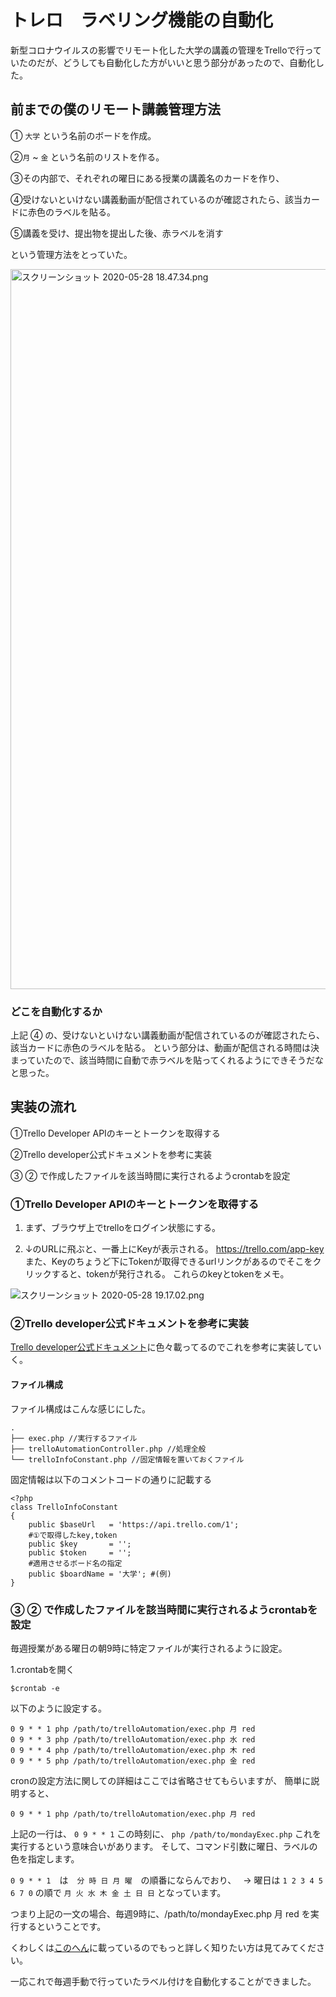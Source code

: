 # トレロ　ラベリング機能の自動化
新型コロナウイルスの影響でリモート化した大学の講義の管理をTrelloで行っていたのだが、どうしても自動化した方がいいと思う部分があったので、自動化した。

## 前までの僕のリモート講義管理方法
 
① `大学` という名前のボードを作成。

②`月` ~ `金` という名前のリストを作る。

③その内部で、それぞれの曜日にある授業の講義名のカードを作り、

④受けないといけない講義動画が配信されているのが確認されたら、該当カードに赤色のラベルを貼る。

⑤講義を受け、提出物を提出した後、赤ラベルを消す

という管理方法をとっていた。

<img width="1152" alt="スクリーンショット 2020-05-28 18.47.34.png" src="https://qiita-image-store.s3.ap-northeast-1.amazonaws.com/0/382190/f1c78c16-eaa5-d2cb-02fd-9faa6134db75.png">


### どこを自動化するか
上記 ④ の、受けないといけない講義動画が配信されているのが確認されたら、該当カードに赤色のラベルを貼る。
という部分は、動画が配信される時間は決まっていたので、該当時間に自動で赤ラベルを貼ってくれるようにできそうだなと思った。

## 実装の流れ

①Trello Developer APIのキーとトークンを取得する

②Trello developer公式ドキュメントを参考に実装

③ ② で作成したファイルを該当時間に実行されるようcrontabを設定

### ①Trello Developer APIのキーとトークンを取得する
1. まず、ブラウザ上でtrelloをログイン状態にする。

2. ↓のURLに飛ぶと、一番上にKeyが表示される。
https://trello.com/app-key
また、Keyのちょうど下にTokenが取得できるurlリンクがあるのでそこをクリックすると、tokenが発行される。
これらのkeyとtokenをメモ。

![スクリーンショット 2020-05-28 19.17.02.png](https://qiita-image-store.s3.ap-northeast-1.amazonaws.com/0/382190/41e16cf0-f891-3938-a004-ffc2da02c9e6.png)



### ②Trello developer公式ドキュメントを参考に実装
[Trello developer公式ドキュメント](https://developer.atlassian.com/cloud/trello/rest/)に色々載ってるのでこれを参考に実装していく。

#### ファイル構成
ファイル構成はこんな感じにした。

```
.
├── exec.php //実行するファイル
├── trelloAutomationController.php //処理全般
└── trelloInfoConstant.php //固定情報を置いておくファイル

```

固定情報は以下のコメントコードの通りに記載する

```ruby:trelloInfoConstant.php
<?php
class TrelloInfoConstant
{
    public $baseUrl   = 'https://api.trello.com/1';
    #①で取得したkey,token
    public $key       = '';
    public $token     = '';
    #適用させるボード名の指定
    public $boardName = '大学'; #(例)
}
```

### ③ ② で作成したファイルを該当時間に実行されるようcrontabを設定
毎週授業がある曜日の朝9時に特定ファイルが実行されるように設定。

1.crontabを開く

```
$crontab -e
```

以下のように設定する。

```
0 9 * * 1 php /path/to/trelloAutomation/exec.php 月 red
0 9 * * 3 php /path/to/trelloAutomation/exec.php 水 red
0 9 * * 4 php /path/to/trelloAutomation/exec.php 木 red
0 9 * * 5 php /path/to/trelloAutomation/exec.php 金 red
```

cronの設定方法に関しての詳細はここでは省略させてもらいますが、
簡単に説明すると、

```
0 9 * * 1 php /path/to/trelloAutomation/exec.php 月 red
```

上記の一行は、
`0 9 * * 1` この時刻に、 `php /path/to/mondayExec.php` これを実行するという意味合いがあります。
そして、コマンド引数に曜日、ラベルの色を指定します。


`0 9 * * 1`　は　`分 時 日 月 曜`　の順番にならんでおり、　
-> 曜日は `1 2 3 4 5 6 7 0` の順で `月 火 水 木 金 土 日 日` となっています。

つまり上記の一文の場合、毎週9時に、/path/to/mondayExec.php 月 red を実行するということです。

くわしくは[このへん](https://qiita.com/katsukii/items/d5f90a6e4592d1414f99)に載っているのでもっと詳しく知りたい方は見てみてください。

一応これで毎週手動で行っていたラベル付けを自動化することができました。
